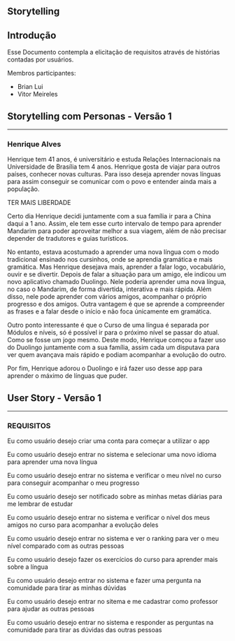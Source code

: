 ## Storytelling
## Introdução

Esse Documento contempla a elicitação de requisitos através de histórias contadas por usuários.

Membros participantes:

* Brian Lui
* Vitor Meireles

## **Storytelling com Personas - Versão 1**
---

### **Henrique Alves**

<p>Henrique tem 41 anos, é universitário e estuda Relações Internacionais na
Universidade de Brasília tem 4 anos. Henrique gosta de viajar para outros países,
conhecer novas culturas. Para isso deseja aprender novas línguas para assim 
conseguir se comunicar com o povo e entender ainda mais a população.</p>
<p>TER MAIS LIBERDADE</p>
<p>Certo dia Henrique decidi juntamente com a sua família ir para a China daqui a
1 ano. Assim, ele tem esse curto intervalo de tempo para aprender Mandarim para
poder aproveitar melhor a sua viagem, além de não precisar depender de tradutores
e guias turísticos.</p>
<p>No entanto, estava acostumado a aprender uma nova língua com o modo tradicional
ensinado nos cursinhos, onde se aprendia gramática e mais gramática. Mas Henrique
desejava mais, aprender a falar logo, vocabulário, ouvir e se divertir. 
Depois de falar a situação para um amigo, ele indicou um novo aplicativo chamado
Duolingo. Nele poderia aprender uma nova língua, no caso o Mandarim, de forma
divertida, interativa e mais rápida. Além disso, nele pode aprender com vários
amigos, acompanhar o próprio progresso e dos amigos. Outra vantagem é que se 
aprende a compreender as frases e a falar desde o início e não foca únicamente
em gramática.</p>
<p>Outro ponto interessante é que o Curso de uma língua é separada por Módulos e
níveis, só é possível ir para o próximo nível se passar do atual. Como se fosse
um jogo mesmo. Deste modo, Henrique comçou a fazer uso do Duolingo juntamente
com a sua família, assim cada um disputava para ver quem avançava mais rápido
e podiam acompanhar a evolução do outro.</p>
<p>Por fim, Henrique adorou o Duolingo e irá fazer uso desse app para aprender o
máximo de línguas que puder.</p>

## **User Story - Versão 1**
---

### **REQUISITOS**

<p>Eu como usuário desejo criar uma conta para começar a utilizar o app</p>
<p>Eu como usuário desejo entrar no sistema e selecionar uma novo idioma para aprender uma nova língua</p>
<p>Eu como usuário desejo entrar no sistema e verificar o meu nível no curso para conseguir acompanhar o meu progresso</p>
<p>Eu como usuário desejo ser notificado sobre as minhas metas diárias para me lembrar de estudar</p>
<p>Eu como usuário desejo entrar no sistema e verificar o nível dos meus amigos no curso para acompanhar a evolução deles</p>
<p>Eu como usuário desejo entrar no sistema e ver o ranking para ver o meu nível comparado com as outras pessoas</p>
<p>Eu como usuário desejo fazer os exercícios do curso para aprender mais sobre a língua</p>
<p>Eu como usuário desejo entrar no sistema e fazer uma pergunta na comunidade para tirar as minhas dúvidas</p>
<p>Eu como usuário desejo entrar no sitema e me cadastrar como professor para ajudar as outras pessoas</p>
<p>Eu como usuário desejo entrar no sistema e responder as perguntas na comunidade para tirar as dúvidas das outras pessoas</p>